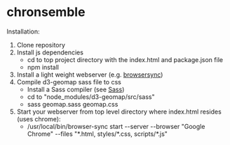 # chronsemble

Installation:

1. Clone repository
2. Install js dependencies
   * cd to top project directory with the index.html and package.json file
   * npm install
3. Install a light weight webserver (e.g. [browsersync](https://browsersync.io))
4. Compile d3-geomap sass file to css
   * Install a Sass compiler (see [Sass](https://sass-lang.com/guide))
   * cd to "node_modules/d3-geomap/src/sass"
   * sass geomap.sass geomap.css
5. Start your webserver from top level directory where index.html resides (uses chrome):
   * /usr/local/bin/browser-sync start --server --browser "Google Chrome" --files "\*.html, styles/\*.css, scripts/\*.js"
